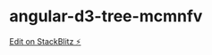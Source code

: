 # angular-d3-tree-mcmnfv

[Edit on StackBlitz ⚡️](https://stackblitz.com/edit/angular-d3-tree-mcmnfv)